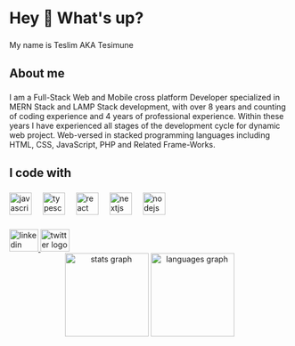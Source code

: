 <h1 align="left">Hey 👋 What's up?</h1>

###

<p align="left">My name is Teslim AKA Tesimune</p>

###

<h2 align="left">About me</h2>

###

<p align="left">
  I am a Full-Stack Web and Mobile cross platform Developer specialized in MERN Stack and LAMP Stack development, with
  over 8 years and counting of coding experience and 4 years of professional experience. Within these years I have
  experienced all stages of the development cycle for dynamic web project. Web-versed in stacked programming languages
  including HTML, CSS, JavaScript, PHP and Related Frame-Works.
</p>

###

<h2 align="left">I code with</h2>

###

<div align="left">
  <img src="https://cdn.jsdelivr.net/gh/devicons/devicon/icons/javascript/javascript-original.svg" height="40" alt="javascript logo"  />
  <img width="12" />
  <img src="https://cdn.jsdelivr.net/gh/devicons/devicon/icons/typescript/typescript-original.svg" height="40" alt="typescript logo"  />
  <img width="12" />
  <img src="https://cdn.jsdelivr.net/gh/devicons/devicon/icons/react/react-original.svg" height="40" alt="react logo"  />
  <img width="12" />
  <img src="https://cdn.jsdelivr.net/gh/devicons/devicon/icons/nextjs/nextjs-original.svg" height="40" alt="nextjs logo"  />
  <img width="12" />
  <img src="https://cdn.jsdelivr.net/gh/devicons/devicon/icons/nodejs/nodejs-original.svg" height="40" alt="nodejs logo"  />
  <img width="12" />
</div>

###

<div align="left">
  <!-- <a href="https://github.com/tesimune">
    <img
      src="https://raw.githubusercontent.com/maurodesouza/profile-readme-generator/master/src/assets/icons/social/twitter/default.svg"
      width="52" height="40" alt="twitter logo" />
  </a> -->
  <a href="https://www.linkedin.com/in/tesimune">
    <img
      src="https://raw.githubusercontent.com/maurodesouza/profile-readme-generator/master/src/assets/icons/social/linkedin/default.svg"
      width="52" height="40" alt="linkedin logo" />
  </a>
  <a href="https://twitter.com/tesimune">
    <img
      src="https://raw.githubusercontent.com/maurodesouza/profile-readme-generator/master/src/assets/icons/social/twitter/default.svg"
      width="52" height="40" alt="twitter logo" />
  </a>
  <!-- <a href="https://tesimune.vercel.app/Tesimune_CV.pdf">
    <img
      src="https://raw.githubusercontent.com/maurodesouza/profile-readme-generator/master/src/assets/icons/social/linkedin/default.svg"
      width="52" height="40" alt="linkedin logo" />
  </a> -->
</div>

<!-- ###

<div align="center">
  <img
    src="https://streak-stats.demolab.com?user=tesimune&locale=en&mode=daily&theme=dark&hide_border=false&border_radius=5&order=3"
    height="220" alt="streak graph" />
</div>

### -->

<div align="center">
  <img src="https://github-readme-stats.vercel.app/api?username=tesimune&hide_title=false&hide_rank=false&show_icons=true&include_all_commits=true&count_private=true&disable_animations=false&theme=dracula&locale=en&hide_border=false&order=1" height="150" alt="stats graph"  />
  <img src="https://github-readme-stats.vercel.app/api/top-langs?username=tesimune&locale=en&hide_title=false&layout=compact&card_width=320&langs_count=5&theme=dracula&hide_border=false&order=2" height="150" alt="languages graph"  />
</div>

###
